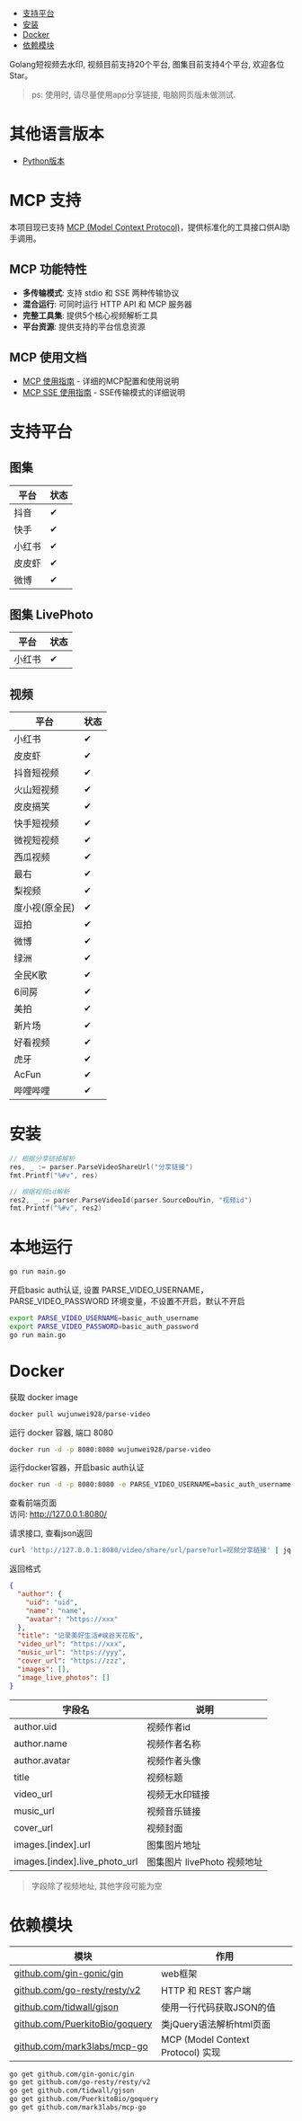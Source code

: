   * [支持平台](#支持平台)
   * [安装](#安装)
   * [Docker](#docker)
   * [依赖模块](#依赖模块)

Golang短视频去水印, 视频目前支持20个平台, 图集目前支持4个平台, 欢迎各位Star。
> ps: 使用时, 请尽量使用app分享链接, 电脑网页版未做测试.

# 其他语言版本
- [Python版本](https://github.com/wujunwei928/parse-video-py)

# MCP 支持

本项目现已支持 [MCP (Model Context Protocol)](https://modelcontextprotocol.io/)，提供标准化的工具接口供AI助手调用。

## MCP 功能特性

- **多传输模式**: 支持 stdio 和 SSE 两种传输协议
- **混合运行**: 可同时运行 HTTP API 和 MCP 服务器
- **完整工具集**: 提供5个核心视频解析工具
- **平台资源**: 提供支持的平台信息资源

## MCP 使用文档

- [MCP 使用指南](./MCP_USAGE.md) - 详细的MCP配置和使用说明
- [MCP SSE 使用指南](./MCP_SSE_USAGE.md) - SSE传输模式的详细说明

# 支持平台
## 图集
| 平台  | 状态 | 
|-----|----|
| 抖音  | ✔  |
| 快手  | ✔  | 
| 小红书 | ✔  | 
| 皮皮虾 | ✔  | 
| 微博   | ✔  |

## 图集 LivePhoto
| 平台  | 状态 |
|-----|----|
| 小红书 | ✔  |

## 视频
| 平台       | 状态 |
|----------|----|
| 小红书      | ✔  |
| 皮皮虾      | ✔  |
| 抖音短视频    | ✔  |
| 火山短视频    | ✔  |
| 皮皮搞笑     | ✔  |
| 快手短视频    | ✔  |
| 微视短视频    | ✔  |
| 西瓜视频     | ✔  |
| 最右       | ✔  |
| 梨视频      | ✔  |
| 度小视(原全民) | ✔  |
| 逗拍       | ✔  |
| 微博       | ✔  |
| 绿洲       | ✔  |
| 全民K歌     | ✔  |
| 6间房      | ✔  |
| 美拍       | ✔  |
| 新片场      | ✔  |
| 好看视频     | ✔  |
| 虎牙       | ✔  |
| AcFun    | ✔  |
| 哔哩哔哩     | ✔  |

# 安装
```go
// 根据分享链接解析
res, _ := parser.ParseVideoShareUrl("分享链接")
fmt.Printf("%#v", res)

// 根据视频id解析
res2, _ := parser.ParseVideoId(parser.SourceDouYin, "视频id")
fmt.Printf("%#v", res2)
```

# 本地运行
```bash
go run main.go
```

开启basic auth认证, 设置 PARSE_VIDEO_USERNAME， PARSE_VIDEO_PASSWORD 环境变量，不设置不开启，默认不开启
```bash
export PARSE_VIDEO_USERNAME=basic_auth_username
export PARSE_VIDEO_PASSWORD=basic_auth_password
go run main.go
```


# Docker
获取 docker image
```bash
docker pull wujunwei928/parse-video
```

运行 docker 容器, 端口 8080
```bash
docker run -d -p 8080:8080 wujunwei928/parse-video
```

运行docker容器，开启basic auth认证
```bash
docker run -d -p 8080:8080 -e PARSE_VIDEO_USERNAME=basic_auth_username -e PARSE_VIDEO_PASSWORD=basic_auth_password wujunwei928/parse-video
 ```

查看前端页面  
访问: http://127.0.0.1:8080/  

请求接口, 查看json返回
```bash
curl 'http://127.0.0.1:8080/video/share/url/parse?url=视频分享链接' | jq
```
返回格式
```json
{
  "author": {
    "uid": "uid",
    "name": "name",
    "avatar": "https://xxx"
  },
  "title": "记录美好生活#峡谷天花板",
  "video_url": "https://xxx",
  "music_url": "https://yyy",
  "cover_url": "https://zzz",
  "images": [],
  "image_live_photos": []
}
```
| 字段名                           | 说明                  | 
|-------------------------------|---------------------| 
| author.uid                    | 视频作者id              |
| author.name                   | 视频作者名称              |
| author.avatar                 | 视频作者头像              |
| title                         | 视频标题                |
| video_url                     | 视频无水印链接             |
| music_url                     | 视频音乐链接              |
| cover_url                     | 视频封面                |
| images.[index].url            | 图集图片地址              |
| images.[index].live_photo_url | 图集图片 livePhoto 视频地址 |
> 字段除了视频地址, 其他字段可能为空

# 依赖模块
| 模块                                                                       | 作用               |
|--------------------------------------------------------------------------|------------------|
| [github.com/gin-gonic/gin](https://github.com/gin-gonic/gin)             | web框架            |
| [github.com/go-resty/resty/v2](https://github.com/go-resty/resty/v2)     | HTTP 和 REST 客户端  |
| [github.com/tidwall/gjson](https://github.com/tidwall/gjson)             | 使用一行代码获取JSON的值   |
| [github.com/PuerkitoBio/goquery](https://github.com/PuerkitoBio/goquery) | 类jQuery语法解析html页面 |
| [github.com/mark3labs/mcp-go](https://github.com/mark3labs/mcp-go)       | MCP (Model Context Protocol) 实现 |

```bash
go get github.com/gin-gonic/gin
go get github.com/go-resty/resty/v2
go get github.com/tidwall/gjson
go get github.com/PuerkitoBio/goquery
go get github.com/mark3labs/mcp-go
```
